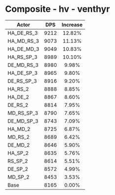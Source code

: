 # Composite - hv - venthyr
| Actor | DPS | Increase |
|---|:---:|:---:|
|HA_DE_RS_3|9212|12.82%|
|HA_MD_RS_3|9073|11.13%|
|HA_DE_MD_3|9049|10.83%|
|HA_RS_SP_3|8989|10.10%|
|DE_MD_RS_3|8980|9.98%|
|HA_DE_SP_3|8965|9.80%|
|DE_RS_SP_3|8916|9.20%|
|HA_RS_2|8888|8.85%|
|HA_DE_2|8867|8.60%|
|DE_RS_2|8814|7.95%|
|MD_RS_SP_3|8790|7.65%|
|DE_MD_SP_3|8743|7.09%|
|HA_MD_2|8725|6.87%|
|MD_RS_2|8689|6.42%|
|DE_MD_2|8646|5.90%|
|HA_SP_2|8635|5.76%|
|RS_SP_2|8614|5.51%|
|DE_SP_2|8572|4.99%|
|MD_SP_2|8453|3.53%|
|Base|8165|0.00%|
